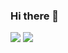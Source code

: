 ### Hi there 👋

<img src="https://github-readme-stats.vercel.app/api?username=dashty94&count_private=true&show_icons=true&include_all_commits=true" />


<img src="https://github-readme-stats.vercel.app/api/top-langs/?username=dashty94" />


<!--
**dashty94/dashty94** is a ✨ _special_ ✨ repository because its `README.md` (this file) appears on your GitHub profile.

Here are some ideas to get you started:

- 🔭 I’m currently working on ...
- 🌱 I’m currently learning ...
- 👯 I’m looking to collaborate on ...
- 🤔 I’m looking for help with ...
- 💬 Ask me about ...
- 📫 How to reach me: ...
- 😄 Pronouns: ...
- ⚡ Fun fact: ...
-->
